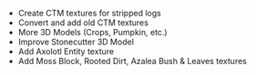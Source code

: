 - Create CTM textures for stripped logs
- Convert and add old CTM textures
- More 3D Models (Crops, Pumpkin, etc.)
- Improve Stonecutter 3D Model
- Add Axolotl Entity texture
- Add Moss Block, Rooted Dirt, Azalea Bush & Leaves textures
